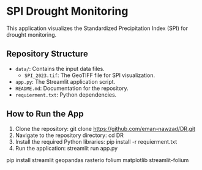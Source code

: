 # SPI Drought Monitoring

This application visualizes the Standardized Precipitation Index (SPI) for drought monitoring.

## Repository Structure
- `data/`: Contains the input data files.
    - `SPI_2023.tif`: The GeoTIFF file for SPI visualization.
- `app.py`: The Streamlit application script.
- `README.md`: Documentation for the repository.
- `requierment.txt`: Python dependencies.

## How to Run the App

1. Clone the repository:
git clone https://github.com/eman-nawzad/DR.git
2. Navigate to the repository directory:
cd DR
3. Install the required Python libraries:
pip install -r requierment.txt
4. Run the application:
streamlit run app.py

pip install streamlit geopandas rasterio folium matplotlib streamlit-folium


